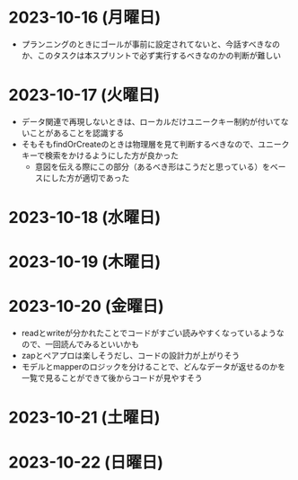 # 2023-10-16 (月曜日)

* プランニングのときにゴールが事前に設定されてないと、今話すべきなのか、このタスクは本スプリントで必ず実行するべきなのかの判断が難しい


# 2023-10-17 (火曜日)

* データ関連で再現しないときは、ローカルだけユニークキー制約が付いてないことがあることを認識する
* そもそもfindOrCreateのときは物理層を見て判断するべきなので、ユニークキーで検索をかけるようにした方が良かった
  * 意図を伝える際にこの部分（あるべき形はこうだと思っている）をベースにした方が適切であった



# 2023-10-18 (水曜日)



# 2023-10-19 (木曜日)



# 2023-10-20 (金曜日)

* readとwriteが分かれたことでコードがすごい読みやすくなっているようなので、一回読んでみるといいかも
* zapとペアプロは楽しそうだし、コードの設計力が上がりそう
* モデルとmapperのロジックを分けることで、どんなデータが返せるのかを一覧で見ることができて後からコードが見やすそう



# 2023-10-21 (土曜日)



# 2023-10-22 (日曜日)



